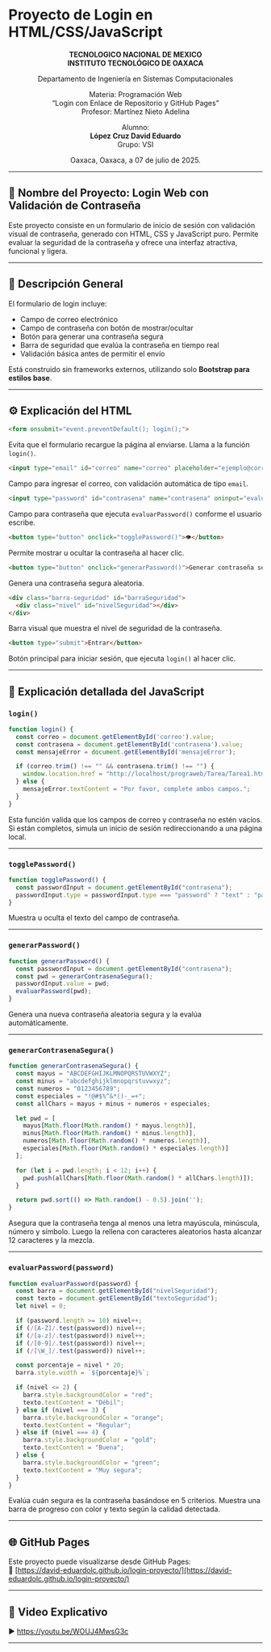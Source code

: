
# Proyecto de Login en HTML/CSS/JavaScript

<div align="center">

**TECNOLOGICO NACIONAL DE MEXICO**  
**INSTITUTO TECNOLÓGICO DE OAXACA**

Departamento de Ingeniería en Sistemas Computacionales  

Materia: Programación Web  
“Login con Enlace de Repositorio y GitHub Pages”  
Profesor: Martínez Nieto Adelina  

Alumno:  
**López Cruz David Eduardo**  
Grupo: VSI  

Oaxaca, Oaxaca, a 07 de julio de 2025.

</div>

---

## 🔐 Nombre del Proyecto: Login Web con Validación de Contraseña

Este proyecto consiste en un formulario de inicio de sesión con validación visual de contraseña, generado con HTML, CSS y JavaScript puro. Permite evaluar la seguridad de la contraseña y ofrece una interfaz atractiva, funcional y ligera.

---

## 📄 Descripción General

El formulario de login incluye:

- Campo de correo electrónico
- Campo de contraseña con botón de mostrar/ocultar
- Botón para generar una contraseña segura
- Barra de seguridad que evalúa la contraseña en tiempo real
- Validación básica antes de permitir el envío

Está construido sin frameworks externos, utilizando solo **Bootstrap para estilos base**.

---

## ⚙️ Explicación del HTML

```html
<form onsubmit="event.preventDefault(); login();">
```
Evita que el formulario recargue la página al enviarse. Llama a la función `login()`.

```html
<input type="email" id="correo" name="correo" placeholder="ejemplo@correo.com" required>
```
Campo para ingresar el correo, con validación automática de tipo `email`.

```html
<input type="password" id="contrasena" name="contrasena" oninput="evaluarPassword(this.value)" required />
```
Campo para contraseña que ejecuta `evaluarPassword()` conforme el usuario escribe.

```html
<button type="button" onclick="togglePassword()">👁️</button>
```
Permite mostrar u ocultar la contraseña al hacer clic.

```html
<button type="button" onclick="generarPassword()">Generar contraseña segura</button>
```
Genera una contraseña segura aleatoria.

```html
<div class="barra-seguridad" id="barraSeguridad">
  <div class="nivel" id="nivelSeguridad"></div>
</div>
```
Barra visual que muestra el nivel de seguridad de la contraseña.

```html
<button type="submit">Entrar</button>
```
Botón principal para iniciar sesión, que ejecuta `login()` al hacer clic.

---

## 🧠 Explicación detallada del JavaScript

### `login()`
```js
function login() {
  const correo = document.getElementById('correo').value;
  const contrasena = document.getElementById('contrasena').value;
  const mensajeError = document.getElementById('mensajeError');

  if (correo.trim() !== "" && contrasena.trim() !== "") {
    window.location.href = "http://localhost/prograweb/Tarea/Tarea1.html";
  } else {
    mensajeError.textContent = "Por favor, complete ambos campos.";
  }
}
```
Esta función valida que los campos de correo y contraseña no estén vacíos. Si están completos, simula un inicio de sesión redireccionando a una página local.

---

### `togglePassword()`
```js
function togglePassword() {
  const passwordInput = document.getElementById("contrasena");
  passwordInput.type = passwordInput.type === "password" ? "text" : "password";
}
```
Muestra u oculta el texto del campo de contraseña.

---

### `generarPassword()`
```js
function generarPassword() {
  const passwordInput = document.getElementById("contrasena");
  const pwd = generarContrasenaSegura();
  passwordInput.value = pwd;
  evaluarPassword(pwd);
}
```
Genera una nueva contraseña aleatoria segura y la evalúa automáticamente.

---

### `generarContrasenaSegura()`
```js
function generarContrasenaSegura() {
  const mayus = "ABCDEFGHIJKLMNOPQRSTUVWXYZ";
  const minus = "abcdefghijklmnopqrstuvwxyz";
  const numeros = "0123456789";
  const especiales = "!@#$%^&*()-_=+";
  const allChars = mayus + minus + numeros + especiales;

  let pwd = [
    mayus[Math.floor(Math.random() * mayus.length)],
    minus[Math.floor(Math.random() * minus.length)],
    numeros[Math.floor(Math.random() * numeros.length)],
    especiales[Math.floor(Math.random() * especiales.length)]
  ];

  for (let i = pwd.length; i < 12; i++) {
    pwd.push(allChars[Math.floor(Math.random() * allChars.length)]);
  }

  return pwd.sort(() => Math.random() - 0.5).join('');
}
```
Asegura que la contraseña tenga al menos una letra mayúscula, minúscula, número y símbolo. Luego la rellena con caracteres aleatorios hasta alcanzar 12 caracteres y la mezcla.

---

### `evaluarPassword(password)`
```js
function evaluarPassword(password) {
  const barra = document.getElementById("nivelSeguridad");
  const texto = document.getElementById("textoSeguridad");
  let nivel = 0;

  if (password.length >= 10) nivel++;
  if (/[A-Z]/.test(password)) nivel++;
  if (/[a-z]/.test(password)) nivel++;
  if (/[0-9]/.test(password)) nivel++;
  if (/[\W_]/.test(password)) nivel++;

  const porcentaje = nivel * 20;
  barra.style.width = `${porcentaje}%`;

  if (nivel <= 2) {
    barra.style.backgroundColor = "red";
    texto.textContent = "Débil";
  } else if (nivel === 3) {
    barra.style.backgroundColor = "orange";
    texto.textContent = "Regular";
  } else if (nivel === 4) {
    barra.style.backgroundColor = "gold";
    texto.textContent = "Buena";
  } else {
    barra.style.backgroundColor = "green";
    texto.textContent = "Muy segura";
  }
}
```
Evalúa cuán segura es la contraseña basándose en 5 criterios. Muestra una barra de progreso con color y texto según la calidad detectada.

---

## 🌐 GitHub Pages

Este proyecto puede visualizarse desde GitHub Pages:  
📎 [https://david-eduardolc.github.io/login-proyecto/](https://david-eduardolc.github.io/login-proyecto/)

---

## 🎥 Video Explicativo

▶️ https://youtu.be/WOUJ4MwsG3c

---
